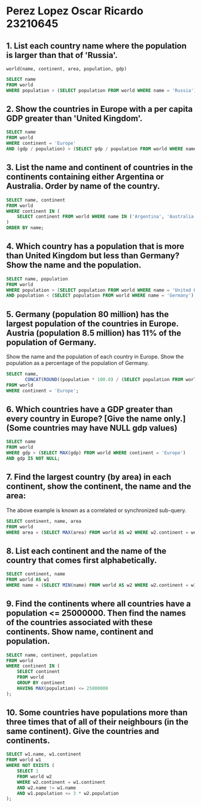 # Perez Lopez Oscar Ricardo 23210645

## 1. List each country name where the population is larger than that of 'Russia'. 
`world(name, continent, area, population, gdp)`

```sql
SELECT name  
FROM world  
WHERE population > (SELECT population FROM world WHERE name = 'Russia');
```

## 2. Show the countries in Europe with a per capita GDP greater than 'United Kingdom'.

```sql
SELECT name  
FROM world  
WHERE continent = 'Europe'  
AND (gdp / population) > (SELECT gdp / population FROM world WHERE name = 'United Kingdom');
```

## 3. List the name and continent of countries in the continents containing either Argentina or Australia. Order by name of the country.

```sql
SELECT name, continent  
FROM world  
WHERE continent IN (
    SELECT continent FROM world WHERE name IN ('Argentina', 'Australia')
)  
ORDER BY name;
```

## 4. Which country has a population that is more than United Kingdom but less than Germany? Show the name and the population.

```sql
SELECT name, population  
FROM world  
WHERE population > (SELECT population FROM world WHERE name = 'United Kingdom')  
AND population < (SELECT population FROM world WHERE name = 'Germany');
```

## 5. Germany (population 80 million) has the largest population of the countries in Europe. Austria (population 8.5 million) has 11% of the population of Germany.  
Show the name and the population of each country in Europe. Show the population as a percentage of the population of Germany.

```sql
SELECT name,  
       CONCAT(ROUND((population * 100.0) / (SELECT population FROM world WHERE name = 'Germany'), 0), '%') AS percentage  
FROM world  
WHERE continent = 'Europe';
```

## 6. Which countries have a GDP greater than every country in Europe? [Give the name only.] (Some countries may have NULL gdp values)

```sql
SELECT name  
FROM world  
WHERE gdp > (SELECT MAX(gdp) FROM world WHERE continent = 'Europe')  
AND gdp IS NOT NULL;
```

## 7. Find the largest country (by area) in each continent, show the continent, the name and the area:  
The above example is known as a correlated or synchronized sub-query.

```sql
SELECT continent, name, area  
FROM world  
WHERE area = (SELECT MAX(area) FROM world AS w2 WHERE w2.continent = world.continent);
```

## 8. List each continent and the name of the country that comes first alphabetically.

```sql
SELECT continent, name  
FROM world AS w1  
WHERE name = (SELECT MIN(name) FROM world AS w2 WHERE w2.continent = w1.continent);
```

## 9. Find the continents where all countries have a population <= 25000000. Then find the names of the countries associated with these continents. Show name, continent and population.

```sql
SELECT name, continent, population  
FROM world  
WHERE continent IN (
    SELECT continent  
    FROM world  
    GROUP BY continent  
    HAVING MAX(population) <= 25000000
);
```

## 10. Some countries have populations more than three times that of all of their neighbours (in the same continent). Give the countries and continents.

```sql
SELECT w1.name, w1.continent  
FROM world w1  
WHERE NOT EXISTS (
    SELECT 1  
    FROM world w2  
    WHERE w2.continent = w1.continent  
    AND w2.name != w1.name  
    AND w1.population <= 3 * w2.population
);
```
```
